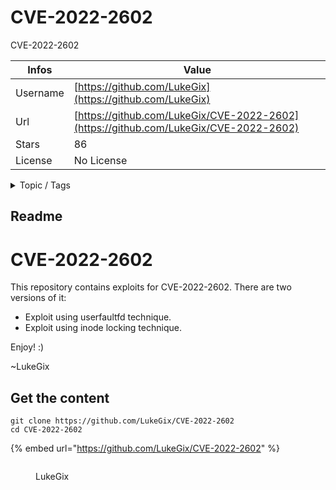 # CVE-2022-2602

CVE-2022-2602

| Infos    | Value                                                              |
| -------- | -------------------------------------------------------------------|
| Username | [https://github.com/LukeGix](https://github.com/LukeGix) |
| Url      | [https://github.com/LukeGix/CVE-2022-2602](https://github.com/LukeGix/CVE-2022-2602)                                               |
| Stars    | 86                                                          |
| License  | No License                                                        |

<details>

<summary>Topic / Tags</summary>



</details>

## Readme

# CVE-2022-2602

This repository contains exploits for CVE-2022-2602. There are two versions of it:

* Exploit using userfaultfd technique.
* Exploit using inode locking technique.

Enjoy! :)

~LukeGix



## Get the content

```
git clone https://github.com/LukeGix/CVE-2022-2602
cd CVE-2022-2602
```

{% embed url="https://github.com/LukeGix/CVE-2022-2602" %}

<figure><img src="https://avatars.githubusercontent.com/u/80392368?v=4" alt=""><figcaption><p>LukeGix</p></figcaption></figure>
